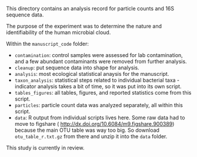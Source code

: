This directory contains an analysis record for particle counts and 16S
sequence data.

The purpose of the experiment was to determine the nature and
identifiability of the human microbial cloud.

Within the `manuscript_code` folder:

* `contamination`: control samples were assessed for lab contamination,
and a few abundant contaminants were removed from further analysis.
* `cleanup`: put sequence data into shape for analysis.
* `analysis`: most ecological statistical anaysis for the manuscript.
* `taxon_analysis`: statistical steps related to individual bacterial
taxa - indicator analysis takes a bit of time, so it was put into its
own script.
* `tables_figures`: all tables, figures, and reported statistics come
from this script.
* `particles`: particle count data was analyzed separately, all within
this script.
* `data`: R output from individual scripts lives
here. Some raw data had to move to figshare (
http://dx.doi.org/10.6084/m9.figshare.900389)
 because the main OTU table was way too big. 
So download `otu_table_r.txt.gz` from there and unzip it into the `data` folder. 

This study is currently in review. 
